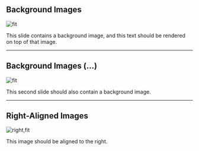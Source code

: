 ## Background Images

![fit](img/full.png)

This slide contains a background image, and this text should be rendered on top of that image.

---

## Background Images (…)

![fit](img/full.png)

This second slide should also contain a background image.


---

## Right-Aligned Images

![right,fit](img/half.png)

This image should be aligned to the right.
